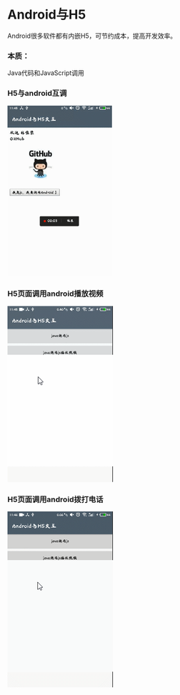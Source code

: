 # Android与H5
Android很多软件都有内嵌H5，可节约成本，提高开发效率。<br>
### 本质：
Java代码和JavaScript调用
### H5与android互调
![img](https://github.com/ljrRookie/AndroidAndH5/blob/master/gif/GIF1.gif)
### H5页面调用android播放视频
![img](https://github.com/ljrRookie/AndroidAndH5/blob/master/gif/GIF2.gif)
### H5页面调用android拨打电话
![img](https://github.com/ljrRookie/AndroidAndH5/blob/master/gif/GIF3.gif)
